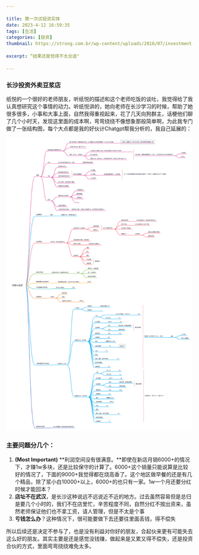 ```yaml
---

title: 第一次试投资实体
date: 2023-4-12 16:59:35
tags: [生活]
categories: [投资]
thumbnail: https://strong.com.br/wp-content/uploads/2016/07/investment-strategies-chicago.jpg

excerpt: “结果还是觉得不太合适"

---
```


### 长沙投资外卖豆浆店

纸悦的一个很好的老师朋友，听纸悦的描述和这个老师吃饭的谈吐，我觉得给了我认真想研究这个事情的动力。听纸悦讲的，她向老师在长沙学习的时候，帮助了她很多很多，小事和大事上面，自然我得重视起来，花了几天向狗群主，话梗他们聊了几个小时天，发现这里面的成本啊，弯弯绕绕不像想象那般简单啊，为此我专门做了一张结构图，每个大点都是我的好伙计Chatgpt帮我分析的，我自己延展的：

![analysis](./analysis.png)

### 主要问题分几个：

1. **(Most Important)** **利润空间没有很满意。**即使在新店月销6000+的情况下，才赚1w多块，还是比较保守的计算了。6000+这个销量只能说算是比较好的情况了，下面的9000+我觉得都在烧高香了。这个地区做早餐的还是有几个精品，除了浆小白10000+以上，6000+的也只有一家。1w一个月还要分红时候才能回本？
2. **店址不在武汉**，是长沙这种说远不远说近不近的地方。过去虽然容易但是总归是要几个小时的，我们不在店里忙，辛苦程度不同，自然分红不按出资来，虽然老师保证他们也不拿工资，请人管理，但是不太是个事
3. **亏钱怎么办**？这种情况下，很可能要做下去还要往里面丢钱，得不偿失



所以后续还是决定不参与了，也是没有利益对你好的朋友，合起伙来更有可能失去这么好的朋友。其实主要是还是感觉没钱赚，做起来是又累又得不偿失，还是投资合伙的方式，里面弯弯绕绕难免太多。